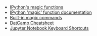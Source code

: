 <!--
Maintainer:   jeffskinnerbox@yahoo.com / www.jeffskinnerbox.me
Version:      0.4.0
-->

* [IPython's magic functions](http://cotique.me/blog/ipython-magic)
* [IPython 'magic' function documentation](https://github.com/lmmx/devnotes/wiki/IPython-%27magic%27-function-documentation#more)
* [Built-in magic commands](http://ipython.readthedocs.io/en/stable/interactive/magics.html)
* [DatCamp Cheatsheet](https://s3.amazonaws.com/assets.datacamp.com/blog_assets/Jupyter_Notebook_Cheat_Sheet.pdf)
* [Jupyter Notebook Keyboard Shortcuts](https://www.cheatography.com/weidadeyue/cheat-sheets/jupyter-notebook/pdf_bw/)
